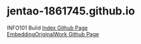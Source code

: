 # jentao-1861745.github.io
INFO101 Build
[Index Github Page](https://jentao-1861745.github.io/index.html)  
[EmbeddingOriginalWork Github Page](https://jentao-1861745.github.io/embeddingOriginalWork.html)  